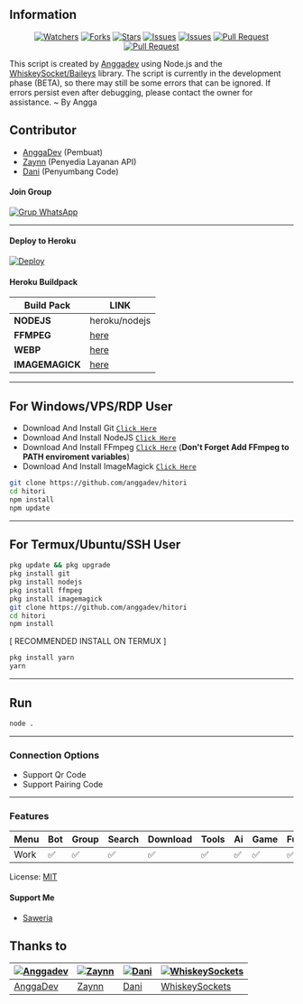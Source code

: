 ## Information

<div align="center">
<a href="https://github.com/anggadev/hitori/watchers"><img title="Watchers" src="https://img.shields.io/github/watchers/anggadev/hitori?label=Watchers&color=green&style=flat-square"></a>
<a href="https://github.com/anggadev/hitori/network/members"><img title="Forks" src="https://img.shields.io/github/forks/anggadev/hitori?label=Forks&color=blue&style=flat-square"></a>
<a href="https://github.com/anggadev/hitori/stargazers"><img title="Stars" src="https://img.shields.io/github/stars/anggadev/hitori?label=Stars&color=yellow&style=flat-square"></a>
<a href="https://github.com/anggadev/hitori/issues"><img title="Issues" src="https://img.shields.io/github/issues/anggadev/hitori?label=Issues&color=success&style=flat-square"></a>
<a href="https://github.com/anggadev/hitori/issues?q=is%3Aissue+is%3Aclosed"><img title="Issues" src="https://img.shields.io/github/issues-closed/anggadev/hitori?label=Issues&color=red&style=flat-square"></a>
<a href="https://github.com/anggadev/hitori/pulls"><img title="Pull Request" src="https://img.shields.io/github/issues-pr/anggadev/hitori?label=PullRequest&color=success&style=flat-square"></a>
<a href="https://github.com/anggadev/hitori/pulls?q=is%3Apr+is%3Aclosed"><img title="Pull Request" src="https://img.shields.io/github/issues-pr-closed/anggadev/hitori?label=PullRequest&color=red&style=flat-square"></a>
</div>

This script is created by [Anggadev](https://github.com/anggadev) using Node.js and the [WhiskeySocket/Baileys](https://github.com/WhiskeySockets/Baileys) library. The script is currently in the development phase (BETA), so there may still be some errors that can be ignored. If errors persist even after debugging, please contact the owner for assistance. ~ By Angga

## Contributor

- [AnggaDev](https://github.com/anggadev) (Pembuat)
- [Zaynn](https://github.com/ZaynRcK) (Penyedia Layanan API)
- [Dani](https://github.com/anggadev) (Penyumbang Code)

#### Join Group
[![Grup WhatsApp](https://img.shields.io/badge/WhatsApp%20Group-25D366?style=for-the-badge&logo=whatsapp&logoColor=white)](https://chat.whatsapp.com/Hx9vcBVhbc04KLVGPFtH2R) 

---
#### Deploy to Heroku
[![Deploy](https://www.herokucdn.com/deploy/button.svg)](https://heroku.com/deploy?template=https://github.com/anggadev/hitori)

#### Heroku Buildpack
| Build Pack | LINK |
|--------|--------|
| **NODEJS** | heroku/nodejs |
| **FFMPEG** | [here](https://github.com/jonathanong/heroku-buildpack-ffmpeg-latest) |
| **WEBP** | [here](https://github.com/clhuang/heroku-buildpack-webp-binaries.git) |
| **IMAGEMAGICK** | [here](https://github.com/DuckyTeam/heroku-buildpack-imagemagick) |

---
## For Windows/VPS/RDP User
* Download And Install Git [`Click Here`](https://git-scm.com/downloads)
* Download And Install NodeJS [`Click Here`](https://nodejs.org/en/download)
* Download And Install FFmpeg [`Click Here`](https://ffmpeg.org/download.html) (**Don't Forget Add FFmpeg to PATH enviroment variables**)
* Download And Install ImageMagick [`Click Here`](https://imagemagick.org/script/download.php)

```bash
git clone https://github.com/anggadev/hitori
cd hitori
npm install
npm update
```
---
## For Termux/Ubuntu/SSH User
```bash
pkg update && pkg upgrade
pkg install git
pkg install nodejs
pkg install ffmpeg
pkg install imagemagick
git clone https://github.com/anggadev/hitori
cd hitori
npm install
```

[ RECOMMENDED INSTALL ON TERMUX ]
```bash
pkg install yarn
yarn
```

---

## Run
```bash
node .
```
---

### Connection Options
- Support Qr Code
- Support Pairing Code
---

### Features
| Menu     | Bot | Group | Search | Download | Tools | Ai | Game | Fun | Owner |
| -------- | --- | ----- | ------ | -------- | ----- | -- | ---- | --- | ----- |
| Work     |  ✅  |   ✅   |    ✅    |     ✅     |   ✅   | ✅ |   ✅   |  ✅  |    ✅    |


License: [MIT](https://choosealicense.com/licenses/mit/)

#### Support Me
- [Saweria](https://saweria.co/angga)

## Thanks to

| [![Anggadev](https://github.com/anggadev.png?size=100)](https://github.com/anggadev) | [![Zaynn](https://github.com/ZaynRcK.png?size=100)](https://github.com/ZaynRcK) | [![Dani](https://github.com/anggadev.png?size=100)](https://github.com/anggadev) | [![WhiskeySockets](https://github.com/WhiskeySockets.png?size=100)](https://github.com/WhiskeySockets) |
| --- | --- | --- | --- |
| [AnggaDev](https://github.com/anggadev) | [Zaynn](https://github.com/ZaynRcK) | [Dani](https://github.com/dani) | [WhiskeySockets](https://github.com/WhiskeySockets) |